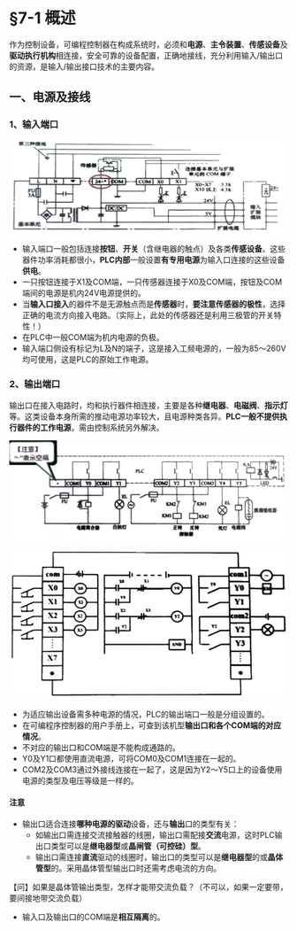 # §7-1 概述

作为控制设备，可编程控制器在构成系统时，必须和**电源**、**主令装置**、**传感设备**及**驱动执行机构**相连接，安全可靠的设备配置，正确地接线，充分利用输入/输出口的资源，是输入/输出接口技术的主要内容。

## 一、电源及接线

### 1、输入端口

![image-20231109162050183](7.PLC%E5%A4%96%E5%9B%B4%E6%8E%A5%E5%8F%A3%E7%94%B5%E8%B7%AF%E6%8A%80%E6%9C%AF.assets/image-20231109162050183.png)

* 输入端口一般包括连接**按钮**、**开关**（含继电器的触点）及各类**传感设备**。这些器件功率消耗都很小，**PLC内部**一般设置**有专用电源**为输入口连接的这些设备**供电**。
* 一只按钮连接于X1及COM端，一只传感器连接于X0及COM端，按钮及COM端间的电源是机内24V电源提供的。
* 当**输入口接入**的器件不是无源触点而是**传感器**时，**要注意传感器的极性**，选择正确的电流方向接入电路。（实际上，此处的传感器还是利用三极管的开关特性！）
* 在PLC中一般COM端为机内电源的负极。
* 输入端口侧设有标记为L及N的端子，这是接入工频电源的，一般为85～260V均可使用，这是PLC的原始工作电源。

### 2、输出端口

输出口在接入电路时，均和执行器件相连接，主要是各种**继电器**、**电磁阀**、**指示灯**等。这类设备本身所需的推动电源功率较大，且电源种类各异。**PLC一般不提供执行器件的工作电源**，需由控制系统另外解决。

![image-20231109162529912](7.PLC%E5%A4%96%E5%9B%B4%E6%8E%A5%E5%8F%A3%E7%94%B5%E8%B7%AF%E6%8A%80%E6%9C%AF.assets/image-20231109162529912.png)

![image-20231109163029822](7.PLC%E5%A4%96%E5%9B%B4%E6%8E%A5%E5%8F%A3%E7%94%B5%E8%B7%AF%E6%8A%80%E6%9C%AF.assets/image-20231109163029822.png)

* 为适应输出设备需多种电源的情况，PLC的输出端口一般是分组设置的。
* 在可编程序控制器的用户手册上，可查到该机型**输出口和各个COM端的对应情况**。
* 不对应的输出口和COM端是不能构成通路的。
* Y0及Y1口都使用直流电源，可将COM0及COM1连接在一起的。
* COM2及COM3通过外接线连接在一起了，这是因为Y2～Y5口上的设备使用电源的类型及电压等级是一样的。

#### 注意

* 输出口适合连接**哪种电源的驱动**设备，还与**输出**口的类型有关：
  * 如输出口需连接交流接触器的线圈，输出口需配接**交流**电源，这时PLC输出口类型可以是**继电器型**或**晶闸管（可控硅）型**。
  * 输出口需连接**直流**驱动的线圈时，输出口的类型可以是**继电器型**的或**晶体管型**的。采用晶体管型输出口时还需考虑电流的方向。

【问】如果是晶体管输出类型，怎样才能带交流负载？（不可以，如果一定要带，要间接地带交流负载）

* 输入口及输出口的COM端是**相互隔离**的。

